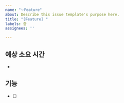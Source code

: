 ```yaml
---
name: "✨Feature"
about: Describe this issue template's purpose here.
title: "[Feature] "
labels: 중
assignees: ''

---
```


## 예상 소요 시간
- 

## 기능
- [ ]
